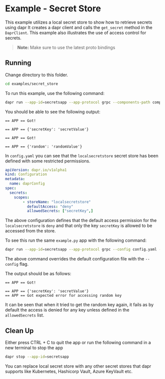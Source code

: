 # Example - Secret Store

This example utilizes a local secret store to show how to retrieve secrets using dapr
It creates a dapr client and calls the `get_secret` method in the `DaprClient`.
This example also illustrates the use of access control for secrets.

> **Note:** Make sure to use the latest proto bindings

## Running
Change directory to this folder. 
```bash
cd examples/secret_store
```

To run this example, use the following command:

```bash
dapr run --app-id=secretsapp --app-protocol grpc --components-path components/ python3 example.py
```

You should be able to see the following output:
```
== APP == Got!

== APP == {'secretKey': 'secretValue'}

== APP == Got!

== APP == {'random': 'randomValue'}
```

In `config.yaml` you can see that the `localsecretstore` secret store has been defined with some restricted permissions.

```yaml
apiVersion: dapr.io/v1alpha1
kind: Configuration
metadata:
  name: daprConfig
spec:
  secrets:
    scopes:
        - storeName: "localsecretstore"
          defaultAccess: "deny"
          allowedSecrets: ["secretKey",]
```

The above configuration defines that the default access permission for the `localsecretstore` is `deny` and that only the 
key `secretKey` is allowed to be accessed from the store.

To see this run the same `example.py` app with the following command: 

```bash
dapr run --app-id=secretsapp --app-protocol grpc --config config.yaml --components-path components/ python3 example.py
```
The above command overrides the default configuration file with the `--config` flag.

The output should be as follows:
```
== APP == Got!

== APP == {'secretKey': 'secretValue'}
== APP == Got expected error for accessing random key
```

It can be seen that when it tried to get the random key again, it fails as by default the access is denied for any key 
unless defined in the `allowedSecrets` list.

## Clean Up

Either press CTRL + C to quit the app or run the following command in a new terminal to stop the app
```bash
dapr stop --app-id=secretsapp
```


You can replace local secret store with any other secret stores that dapr supports like Kubernetes, Hashicorp Vault, Azure KeyVault etc.

